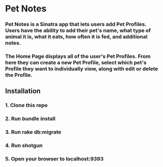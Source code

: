 # Pet Notes

### Pet Notes is a Sinatra app that lets users add Pet Profiles. Users have the ability to add their pet's name, what type of animal it is, what it eats, how often it is fed, and additional notes. 

### The Home Page displays all of the user's Pet Profiles. From here they can create a new Pet Profile, select which pet's Profile they want to individually view, along with edit or delete the Profile.

## Installation
### 1. Clone this repo
### 2. Run bundle install
### 3. Run rake db:migrate
### 4. Run shotgun
### 5. Open your browser to localhost:9393


